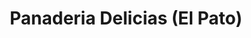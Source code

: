 ---
title: "Panaderia Delicias (El Pato)"
url: /penalolen/panaderia-delicias-el-pato/
shop: Bäckerei
---